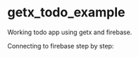 # getx_todo_example

Working todo app using getx and firebase. 

Connecting to firebase step by step: 


